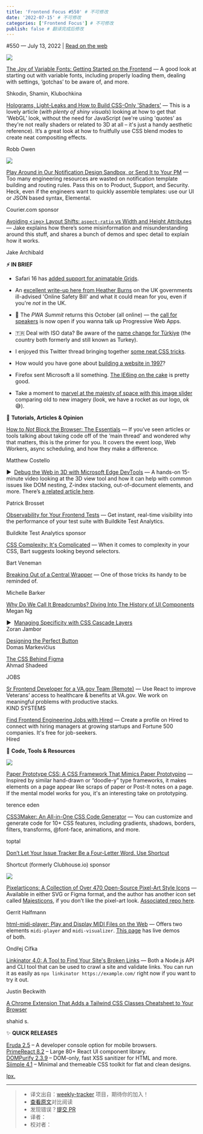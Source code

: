 ```yaml
---
title: 'Frontend Focus #550' # 不可修改
date: '2022-07-15' # 不可修改
categories: ['Frontend Focus'] # 不可修改
publish: false # 翻译完成后修改
---
```


<!--以上是预览信息，图片一张或限制百字左右，前者优先，全文请使用二级及以下标题-->
<!-- more -->

#​550 — July 13, 2022 | [Read on the web](https://frontendfoc.us/link/126147/web)

[![](https://res.cloudinary.com/cpress/image/upload/w_1280,e_sharpen:60/v1657718270/borrymgsofsxugzofj3i.png)](https://frontendfoc.us/link/126148/web)

[The Joy of Variable Fonts: Getting Started on the Frontend](https://frontendfoc.us/link/126148/web "evilmartians.com") — A good look at starting out with variable fonts, including properly loading them, dealing with settings, ‘gotchas’ to be aware of, and more.

Shkodin, Shamin, Klubochkina

[Holograms, Light-Leaks and How to Build CSS-Only 'Shaders'](https://frontendfoc.us/link/126149/web "robbowen.digital") — This is a lovely article (_with plenty of shiny visuals_) looking at how to get that ‘WebGL’ look, without the need for JavaScript (we're using 'quotes' as they're not really shaders or related to 3D at all – it's just a handy aesthetic reference). It’s a great look at how to fruitfully use CSS blend modes to create neat compositing effects.

Robb Owen

[![](https://copm.s3.amazonaws.com/746101a4.png)](https://frontendfoc.us/link/126150/web)

[Play Around in Our Notification Design Sandbox, or Send It to Your PM](https://frontendfoc.us/link/126150/web "www.courier.com") — Too many engineering resources are wasted on notification template building and routing rules. Pass this on to Product, Support, and Security. Heck, even if the engineers want to quickly assemble templates: use our UI or JSON based syntax, Elemental.

Courier.com sponsor

[Avoiding <`img`\> Layout Shifts: `aspect-ratio` vs Width and Height Attributes](https://frontendfoc.us/link/126151/web "jakearchibald.com") — Jake explains how there’s some misinformation and misunderstanding around this stuff, and shares a bunch of demos and spec detail to explain how it works.

Jake Archibald

**⚡️ IN BRIEF**

*   Safari 16 has [added support for animatable Grids](https://frontendfoc.us/link/126152/web).
    
*   An [excellent write-up here from Heather Burns](https://frontendfoc.us/link/126154/web) on the UK governments ill-advised 'Online Safety Bill' and what it could mean for you, even if you're _not_ in the UK.
    
*   📆 The _PWA Summit_ returns this October (all online) — the [call for speakers](https://frontendfoc.us/link/126155/web) is now open if you wanna talk up Progressive Web Apps.
    
*   🇹🇷 Deal with ISO data? Be aware of the [name change for Türkiye](https://frontendfoc.us/link/126156/web) (the country both formerly and still known as Turkey).
    
*   I enjoyed this Twitter thread bringing together [some neat CSS tricks](https://frontendfoc.us/link/126157/web).
    
*   How would you have gone about [building a website in 1997](https://frontendfoc.us/link/126158/web)?
    
*   Firefox sent Microsoft a lil something. [The IE6ing on the cake](https://frontendfoc.us/link/126160/web) is pretty good.
    
*   Take a moment to [marvel at the majesty of space with this image slider](https://frontendfoc.us/link/126161/web) comparing old to new imagery (look, we have a rocket as our logo, ok 😅).
    

📙 **Tutorials, Articles & Opinion**

[How to _Not_ Block the Browser: The Essentials](https://frontendfoc.us/link/126163/web "t.co") — If you’ve seen articles or tools talking about taking code off of the ‘main thread’ and wondered why that matters, this is the primer for you. It covers the event loop, Web Workers, async scheduling, and how they make a difference.

Matthew Costello

▶  [Debug the Web in 3D with Microsoft Edge DevTools](https://frontendfoc.us/link/126164/web "www.youtube.com") — A hands-on 15-minute video looking at the 3D view tool and how it can help with common issues like DOM nesting, Z-index stacking, out-of-document elements, and more. There’s [a related article here](https://frontendfoc.us/link/126165/web).

Patrick Brosset

[Observability for Your Frontend Tests](https://frontendfoc.us/link/126166/web "buildkite.com") — Get instant, real-time visibility into the performance of your test suite with Buildkite Test Analytics.

Buildkite Test Analytics sponsor

[CSS Complexity: It's Complicated](https://frontendfoc.us/link/126167/web "www.projectwallace.com") — When it comes to complexity in your CSS, Bart suggests looking beyond selectors.

Bart Veneman

[Breaking Out of a Central Wrapper](https://frontendfoc.us/link/126168/web "css-irl.info") — One of those tricks its handy to be reminded of.

Michelle Barker

[Why Do We Call It Breadcrumbs? Diving Into The History of UI Components](https://frontendfoc.us/link/126169/web)  
Megan Ng

▶  [Managing Specificity with CSS Cascade Layers](https://frontendfoc.us/link/126170/web)  
Zoran Jambor

[Designing the Perfect Button](https://frontendfoc.us/link/126171/web)  
Domas Markevičius

[The CSS Behind Figma](https://frontendfoc.us/link/126172/web)  
Ahmad Shadeed

JOBS

[Sr Frontend Developer for a VA.gov Team (Remote)](https://frontendfoc.us/link/126173/web) — Use React to improve Veterans’ access to healthcare & benefits at VA․gov. We work on meaningful problems with productive stacks.  
KIND SYSTEMS

[Find Frontend Engineering Jobs with Hired](https://frontendfoc.us/link/126174/web) — Create a profile on Hired to connect with hiring managers at growing startups and Fortune 500 companies. It's free for job-seekers.  
Hired

🔧 **Code, Tools & Resources**

[![](https://res.cloudinary.com/cpress/image/upload/w_1280,e_sharpen:60/v1657719710/xel1oyanrgu3wstfdjx2.png)](https://frontendfoc.us/link/126175/web)

[Paper Prototype CSS: A CSS Framework That Mimics Paper Prototyping](https://frontendfoc.us/link/126175/web "edent.gitlab.io") — Inspired by similar hand-drawn or “doodle-y” type frameworks, it makes elements on a page appear like scraps of paper or Post-It notes on a page. If the mental model works for you, it's an interesting take on prototyping.

terence eden

[CSS3Maker: An All-in-One CSS Code Generator](https://frontendfoc.us/link/126176/web "www.toptal.com") — You can customize and generate code for 10+ CSS features, including gradients, shadows, borders, filters, transforms, @font-face, animations, and more.

toptal

[Don’t Let Your Issue Tracker Be a Four-Letter Word. Use Shortcut](https://frontendfoc.us/link/126178/web "shortcut.com")

Shortcut (formerly Clubhouse.io) sponsor

[![](https://res.cloudinary.com/cpress/image/upload/w_1280,e_sharpen:60/v1657720911/el4bxvqpx40qmvgjd7em.png)](https://frontendfoc.us/link/126179/web)

[Pixelarticons: A Collection of Over 470 Open-Source Pixel-Art Style Icons](https://frontendfoc.us/link/126179/web "pixelarticons.com") — Available in either SVG or Figma format, and the author has another icon set called [Majesticons](https://frontendfoc.us/link/126180/web), if you don’t like the pixel-art look. [Associated repo here](https://frontendfoc.us/link/126181/web).

Gerrit Halfmann

[html-midi-player: Play and Display MIDI Files on the Web](https://frontendfoc.us/link/126183/web "github.com") — Offers two elements `midi-player` and `midi-visualizer`. [This page](https://frontendfoc.us/link/126184/web) has live demos of both.

Ondřej Cífka

[Linkinator 4.0: A Tool to Find Your Site's Broken Links](https://frontendfoc.us/link/126185/web "github.com") — Both a Node.js API and CLI tool that can be used to crawl a site and validate links. You can run it as easily as `npx linkinator https://​example․com/` right now if you want to try it out.

Justin Beckwith

[A Chrome Extension That Adds a Tailwind CSS Classes Cheatsheet to Your Browser](https://frontendfoc.us/link/126177/web "chrome.google.com")

shahid s.

✨ **QUICK RELEASES**

[Eruda 2.5](https://frontendfoc.us/link/126186/web) – A developer console option for mobile browsers.  
[PrimeReact 8.2](https://frontendfoc.us/link/126187/web) – Large 80+ React UI component library.  
[DOMPurify 2.3.9](https://frontendfoc.us/link/126188/web) – DOM-only, fast XSS sanitizer for HTML and more.  
[Siimple 4.1](https://frontendfoc.us/link/126189/web) – Minimal and themeable CSS toolkit for flat and clean designs.

[Ipx.](https://frontendfoc.us/link/126190/web)

---
> * 译文出自：[weekly-tracker](https://github.com/FEDarling/weekly-tracker) 项目，期待你的加入！
> * [查看原文](https://frontendfoc.us/issues/550)对比阅读
> * 发现错误？[提交 PR](https://github.com/FEDarling/weekly-tracker/blob/main/weeklys/frontend_focus/550)
> * 译者：
> * 校对者：
